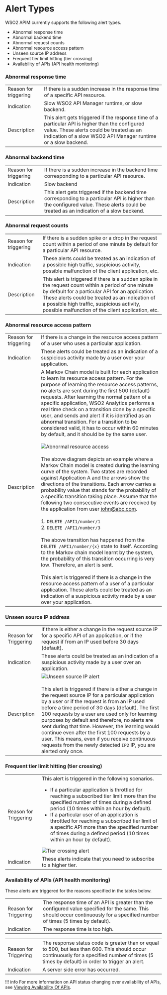 # Alert Types

WSO2 APIM currently supports the following alert types.

-   Abnormal response time
-   Abnormal backend time
-   Abnormal request counts
-   Abnormal resource access pattern
-   Unseen source IP address
-   Frequent tier limit hitting (tier crossing)
-   Availability of APIs (API health monitoring)

### Abnormal response time

|                       |                                                                                                                                                                                                              |
|-----------------------|--------------------------------------------------------------------------------------------------------------------------------------------------------------------------------------------------------------|
| Reason for triggering | If there is a sudden increase in the response time of a specific API resource.                                                                                                                               |
| Indication            | Slow WSO2 API Manager runtime, or slow backend.                                                                                                                                                              |
| Description           | This alert gets triggered if the response time of a particular API is higher than the configured value. These alerts could be treated as an indication of a slow WSO2 API Manager runtime or a slow backend. |

### Abnormal backend time

|                       |                                                                                                                                                                                        |
|-----------------------|----------------------------------------------------------------------------------------------------------------------------------------------------------------------------------------|
| Reason for triggering | If there is a sudden increase in the backend time corresponding to a particular API resource.                                                                                          |
| Indication            | Slow backend                                                                                                                                                                           |
| Description           | This alert gets triggered if the backend time corresponding to a particular API is higher than the configured value. These alerts could be treated as an indication of a slow backend. |

### Abnormal request counts

|                       |                                                                                                                                                                                                                                                                                                                |
|-----------------------|----------------------------------------------------------------------------------------------------------------------------------------------------------------------------------------------------------------------------------------------------------------------------------------------------------------|
| Reason for triggering | If there is a sudden spike or a drop in the request count within a period of one minute by default for a particular API resource.                                                                                                                                                                              |
| Indication            | These alerts could be treated as an indication of a possible high traffic, suspicious activity, possible malfunction of the client application, etc.                                                                                                                                                           |
| Description           | This alert is triggered if there is a sudden spike in the request count within a period of one minute by default for a particular API for an application. These alerts could be treated as an indication of a possible high traffic, suspicious activity, possible malfunction of the client application, etc. |

### Abnormal resource access pattern

|                       |                                                                                                                                                                                                                                                                                                                                                                                                                                                                                                                                                             |
|-----------------------|-------------------------------------------------------------------------------------------------------------------------------------------------------------------------------------------------------------------------------------------------------------------------------------------------------------------------------------------------------------------------------------------------------------------------------------------------------------------------------------------------------------------------------------------------------------|
| Reason for triggering | If there is a change in the resource access pattern of a user who uses a particular application.                                                                                                                                                                                                                                                                                                                                                                                                                                                            |
| Indication            | These alerts could be treated as an indication of a suspicious activity made by a user over your application.                                                                                                                                                                                                                                                                                                                                                                                                                                               |
| Description           | A Markov Chain model is built for each application to learn its resource access pattern. For the purpose of learning the resource access patterns, no alerts are sent during the first 500 (default) requests. After learning the normal pattern of a specific application, WSO2 Analytics performs a real time check on a transition done by a specific user, and sends and alert if it is identified as an abnormal transition. For a transition to be considered valid, it has to occur within 60 minutes by default, and it should be by the same user. <br /> <br /> ![Abnormal resource access](../../../../assets/img/Learn/alerts-abnormal-resource-access.png) <br /><br /> The above diagram depicts an example where a Markov Chain model is created during the learning curve of the system. Two states are recorded against Application A and the arrows show the directions of the transitions. Each arrow carries a probability value that stands for the probability of a specific transition taking place. Assume that the following two consecutive events are received by the application from user john@abc.com. <br /><br /> 1. `DELETE /API1/number/1` <br /> 2. `DELETE /API1/number/3` <br /><br /> The above transition has happened from the `DELETE /API1/number/{x}` state to itself. According to the Markov chain model learnt by the system, the probability of this transition occurring is very low. Therefore, an alert is sent. <br /><br /> This alert is triggered if there is a change in the resource access pattern of a user of a particular application. These alerts could be treated as an indication of a suspicious activity made by a user over your application.                                                                                                                                                                                                                                                                                                                             |

### Unseen source IP address

|                       |                                                                                                                                                                                                                                                                                                                                                                                                                                                                                                                                                                         |
|-----------------------|-------------------------------------------------------------------------------------------------------------------------------------------------------------------------------------------------------------------------------------------------------------------------------------------------------------------------------------------------------------------------------------------------------------------------------------------------------------------------------------------------------------------------------------------------------------------------|
| Reason for Triggering | If there is either a change in the request source IP for a specific API of an application, or if the request if from an IP used before 30 days (default).                                                                                                                                                                                                                                                                                                                                                                                                               |
| Indication            | These alerts could be treated as an indication of a suspicious activity made by a user over an application.                                                                                                                                                                                                                                                                                                                                                                                                                                                             |
| Description           | ![Unseen source IP alert](../../../../assets/img/Learn/alerts-unseen-source-ip.png) <br /><br /> This alert is triggered if there is either a change in the request source IP for a particular application by a user or if the request is from an IP used before a time period of 30 days (default). The first 100 requests by a user are used only for learning purposes by default and therefore, no alerts are sent during that time. However, the learning would continue even after the first 100 requests by a user. This means, even if you receive continuous requests from the newly detected `IP2` IP, you are alerted only once.  |

### Frequent tier limit hitting (tier crossing)

|                       |                                                                                                                                                                                                                      |
|-----------------------|----------------------------------------------------------------------------------------------------------------------------------------------------------------------------------------------------------------------|
| Reason for Triggering | This alert is triggered in the following scenarios. <ul><li> If a particular application is throttled for reaching a subscribed tier limit more than the specified number of times during a defined period (10 times within an hour by default).</li><li>If a particular user of an application is throttled for reaching a subscribed tier limit of a specific API more than the specified number of times during a defined period (10 times within an hour by default).</li></ul>![Tier crossing alert](../../../../assets/img/Learn/alerts-frequent-tier-limit-hitting.png)                                                                                                                                                                              |
| Indication            | These alerts indicate that you need to subscribe to a higher tier.                                                                                                                                                   |

### Availability of APIs (API health monitoring)

These alerts are triggered for the reasons specified in the tables below.

|                       |                                                                                                                                                                               |
|-----------------------|-------------------------------------------------------------------------------------------------------------------------------------------------------------------------------|
| Reason for Triggering | The response time of an API is greater than the configured value specified for the same. This should occur continuously for a specified number of times (5 times by default). |
| Indication            | The response time is too high.                                                                                                                                                |

|                       |                                                                                                                                                                                                |
|-----------------------|------------------------------------------------------------------------------------------------------------------------------------------------------------------------------------------------|
| Reason for Triggering | The response status code is greater than or equal to 500, but less than 600. This should occur continuously for a specified number of times (5 times by default) in order to trigger an alert. |
| Indication            | A server side error has occurred.                                                                                                                                                              |

!!! info
     For more information on API status changing over availability of APIs, see [Viewing Availability Of APIs](../../../../../Learn/Analytics/AnalyzingAPIMStatisticsWithBatchAnalytics/viewing-api-statistics/#availability-of-apis/).



